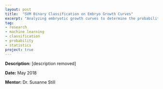 ```yaml
---
layout: post
title:  "SVM Binary Classification on Embryo Growth Curves"
excerpt: "Analyzing embryotic growth curves to determine the probability of euploid/aneuploid creation using the scikit learn framework."
tag:
- research
- machine learning
- classification
- probability
- statistics
project: true
---
```


**Description:** \[description removed\]

**Date:** May 2018

**Mentor:** Dr. Susanne Still
